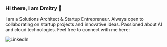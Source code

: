 ### Hi there, I am Dmitry 👋

I am a Solutions Architect & Startup Entrepreneur. Always open to collaborating on startup projects and innovative ideas. Passioned about AI and cloud technologies. Feel free to connect with me here:

![LinkedIn](https://img.shields.io/badge/linkedin-%230077B5.svg?style=for-the-badge&logo=linkedin&logoColor=white)

<!--
**dimonets/dimonets** is a ✨ _special_ ✨ repository because its `README.md` (this file) appears on your GitHub profile.

Here are some ideas to get you started:

- 🔭 I’m currently working on ...
- 🌱 I’m currently learning ...
- 👯 I’m looking to collaborate on ...
- 🤔 I’m looking for help with ...
- 💬 Ask me about ...
- 📫 How to reach me: ...
- 😄 Pronouns: ...
- ⚡ Fun fact: ...
-->
